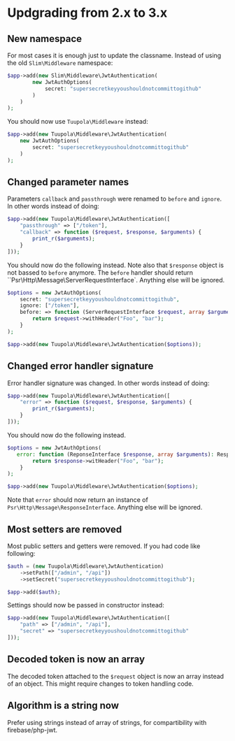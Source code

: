 # Updgrading from 2.x to 3.x

## New namespace

For most cases it is enough just to update the classname. Instead of using the old `Slim\Middleware` namespace:

```php
$app->add(new Slim\Middleware\JwtAuthentication(
        new JwtAuthOptions(
            secret: "supersecretkeyyoushouldnotcommittogithub"
        )
    )
);
```

You should now use `Tuupola\Middleware` instead:

```php
$app->add(new Tuupola\Middleware\JwtAuthentication(
    new JwtAuthOptions(
        secret: "supersecretkeyyoushouldnotcommittogithub"
    )
);

```

## Changed parameter names

Parameters `callback` and `passthrough` were renamed to `before` and `ignore`. In other words instead of doing:

```php
$app->add(new Tuupola\Middleware\JwtAuthentication([
    "passthrough" => ["/token"],
    "callback" => function ($request, $response, $arguments) {
        print_r($arguments);
    }
]));
```

You should now do the following instead. Note also that `$response` object is not bassed to `before` anymore. The `before` handler should return ``Psr\Http\Message\ServerRequestInterface`. Anything else will be ignored.

```php
$options = new JwtAuthOptions(
    secret: "supersecretkeyyoushouldnotcommittogithub", 
    ignore: ["/token"],
    before: => function (ServerRequestInterface $request, array $arguments) {
        return $request->withHeader("Foo", "bar");
    }
);

$app->add(new Tuupola\Middleware\JwtAuthentication($options));
```

## Changed error handler signature

Error handler signature was changed. In other words instead of doing:

```php
$app->add(new Tuupola\Middleware\JwtAuthentication([
    "error" => function ($request, $response, $arguments) {
        print_r($arguments);
    }
]));
```

You should now do the following instead.

```php
$options = new JwtAuthOptions(
   error: function (ReponseInterface $response, array $arguments): ResponseInterface {
        return $response->witHeader("Foo", "bar");
    }
);

$app->add(new Tuupola\Middleware\JwtAuthentication($options);
```

Note that `error` should now return an instance of `Psr\Http\Message\ResponseInterface`. Anything else will be ignored.

## Most setters are removed

Most public setters and getters were removed. If you had code like following:

```php
$auth = (new Tuupola\Middleware\JwtAuthentication)
    ->setPath(["/admin", "/api"])
    ->setSecret("supersecretkeyyoushouldnotcommittogithub");

$app->add($auth);
```

Settings should now be passed in constructor instead:

```php
$app->add(new Tuupola\Middleware\JwtAuthentication([
    "path" => ["/admin", "/api"],
    "secret" => "supersecretkeyyoushouldnotcommittogithub"
]));
```

## Decoded token is now an array

The decoded token attached to the `$request` object is now an array instead of an object. This might require changes to token handling code.

## Algorithm is a string now

Prefer using strings instead of array of strings, for compartibility with firebase/php-jwt.
